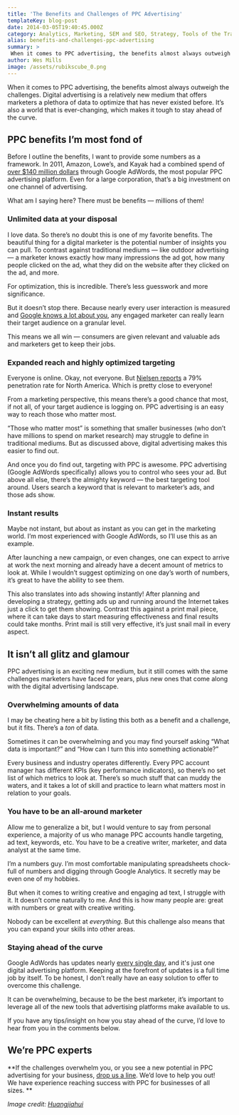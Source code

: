 ```yaml
---
title: 'The Benefits and Challenges of PPC Advertising'
templateKey: blog-post
date: 2014-03-05T19:40:45.000Z
category: Analytics, Marketing, SEM and SEO, Strategy, Tools of the Trade
alias: benefits-and-challenges-ppc-advertising
summary: > 
 When it comes to PPC advertising, the benefits almost always outweigh the challenges. Digital advertising is a relatively new medium that offers marketers a plethora of data to optimize that has never existed before. It’s also a world that is ever-changing, which makes it tough to stay ahead of the curve.
author: Wes Mills
image: /assets/rubikscube_0.png
---
```


When it comes to PPC advertising, the benefits almost always outweigh the challenges. Digital advertising is a relatively new medium that offers marketers a plethora of data to optimize that has never existed before. It’s also a world that is ever-changing, which makes it tough to stay ahead of the curve.

PPC benefits I’m most fond of
-----------------------------

Before I outline the benefits, I want to provide some numbers as a framework. In 2011, Amazon, Lowe’s, and Kayak had a combined spend of [over $140 million dollars](http://www.wordstream.com/articles/google-earnings) through Google AdWords, the most popular PPC advertising platform. Even for a large corporation, that’s a big investment on one channel of advertising.

What am I saying here? There must be benefits — millions of them!

### Unlimited data at your disposal

I love data. So there’s no doubt this is one of my favorite benefits. The beautiful thing for a digital marketer is the potential number of insights you can pull. To contrast against traditional mediums — like outdoor advertising — a marketer knows exactly how many impressions the ad got, how many people clicked on the ad, what they did on the website after they clicked on the ad, and more.

For optimization, this is incredible. There’s less guesswork and more significance.

But it doesn’t stop there. Because nearly every user interaction is measured and [Google knows a lot about you](https://support.google.com/analytics/answer/2799357?hl=en), any engaged marketer can really learn their target audience on a granular level.

This means we all win — consumers are given relevant and valuable ads and marketers get to keep their jobs.

### Expanded reach and highly optimized targeting

Everyone is online. Okay, not everyone. But [Nielsen reports](http://www.nielsen.com/us/en/insights/reports/2012/how-digital-influences-how-we-shop-around-the-world.html) a 79% penetration rate for North America. Which is pretty close to everyone!

From a marketing perspective, this means there’s a good chance that most, if not all, of your target audience is logging on. PPC advertising is an easy way to reach those who matter most.

“Those who matter most” is something that smaller businesses (who don’t have millions to spend on market research) may struggle to define in traditional mediums. But as discussed above, digital advertising makes this easier to find out.

And once you do find out, targeting with PPC is awesome. PPC advertising (Google AdWords specifically) allows you to control who sees your ad. But above all else, there’s the almighty keyword — the best targeting tool around. Users search a keyword that is relevant to marketer’s ads, and those ads show.

### Instant results

Maybe not instant, but about as instant as you can get in the marketing world. I’m most experienced with Google AdWords, so I’ll use this as an example.

After launching a new campaign, or even changes, one can expect to arrive at work the next morning and already have a decent amount of metrics to look at. While I wouldn’t suggest optimizing on one day’s worth of numbers, it’s great to have the ability to see them.

This also translates into ads showing instantly! After planning and developing a strategy, getting ads up and running around the Internet takes just a click to get them showing. Contrast this against a print mail piece, where it can take days to start measuring effectiveness and final results could take months. Print mail is still very effective, it’s just snail mail in every aspect.

It isn’t all glitz and glamour
------------------------------

PPC advertising is an exciting new medium, but it still comes with the same challenges marketers have faced for years, plus new ones that come along with the digital advertising landscape.

### Overwhelming amounts of data

I may be cheating here a bit by listing this both as a benefit and a challenge, but it fits. There’s a _ton_ of data.

Sometimes it can be overwhelming and you may find yourself asking “What data is important?” and “How can I turn this into something actionable?”

Every business and industry operates differently. Every PPC account manager has different KPIs (key performance indicators), so there’s no set list of which metrics to look at. There’s so much stuff that can muddy the waters, and it takes a lot of skill and practice to learn what matters most in relation to your goals.

### You have to be an all-around marketer

Allow me to generalize a bit, but I would venture to say from personal experience, a majority of us who manage PPC accounts handle targeting, ad text, keywords, etc. You have to be a creative writer, marketer, and data analyst at the same time.

I’m a numbers guy. I’m most comfortable manipulating spreadsheets chock-full of numbers and digging through Google Analytics. It secretly may be even one of my hobbies.

But when it comes to writing creative and engaging ad text, I struggle with it. It doesn’t come naturally to me. And this is how many people are: great with numbers or great with creative writing.

Nobody can be excellent at _everything_. But this challenge also means that you can expand your skills into other areas.

### Staying ahead of the curve

Google AdWords has updates nearly [every single day](http://adwords.blogspot.com/), and it's just one digital advertising platform. Keeping at the forefront of updates is a full time job by itself. To be honest, I don’t really have an easy solution to offer to overcome this challenge.

It can be overwhelming, because to be the best marketer, it’s important to leverage all of the new tools that advertising platforms make available to us.

If you have any tips/insight on how you stay ahead of the curve, I’d love to hear from you in the comments below.

We’re PPC experts
-----------------

**If the challenges overwhelm you, or you see a new potential in PPC advertising for your business, [drop us a line](http://www.digett.com/contact-us). We’d love to help you out! We have experience reaching success with PPC for businesses of all sizes. **

_Image credit: [Huangjiahui](http://www.flickr.com/photos/huangjiahui/)_